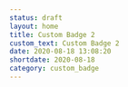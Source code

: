 ```yaml
---
status: draft
layout: home
title: Custom Badge 2
custom_text: Custom Badge 2
date: 2020-08-18 13:08:20
shortdate: 2020-08-18
category: custom_badge
---
```

